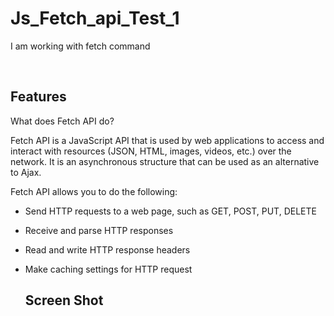 # Js_Fetch_api_Test_1
I am working with fetch command

<p align="center"> 

<br> 
  
  Features 
  ------------ 


What does Fetch API do?

Fetch API is a JavaScript API that is used by web applications to access and interact with resources (JSON, HTML, images, videos, etc.) over the network. It is an asynchronous structure that can be used as an alternative to Ajax.

Fetch API allows you to do the following:

- Send HTTP requests to a web page, such as GET, POST, PUT, DELETE
- Receive and parse HTTP responses
- Read and write HTTP response headers
- Make caching settings for HTTP request
  
  Screen Shot 
  ------------
